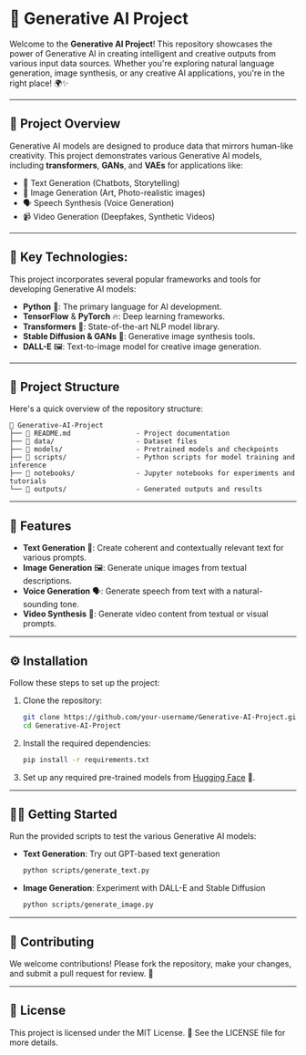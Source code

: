

# 🤖 Generative AI Project

Welcome to the **Generative AI Project**! This repository showcases the power of Generative AI in creating intelligent and creative outputs from various input data sources. Whether you're exploring natural language generation, image synthesis, or any creative AI applications, you're in the right place! 🌍✨

---

## 🚀 Project Overview

Generative AI models are designed to produce data that mirrors human-like creativity. This project demonstrates various Generative AI models, including **transformers**, **GANs**, and **VAEs** for applications like:

- 📝 Text Generation (Chatbots, Storytelling)
- 🎨 Image Generation (Art, Photo-realistic images)
- 🗣️ Speech Synthesis (Voice Generation)
- 📹 Video Generation (Deepfakes, Synthetic Videos)

---

## 🧠 Key Technologies:

This project incorporates several popular frameworks and tools for developing Generative AI models:

- **Python** 🐍: The primary language for AI development.
- **TensorFlow** & **PyTorch** 🔥: Deep learning frameworks.
- **Transformers** 🤗: State-of-the-art NLP model library.
- **Stable Diffusion & GANs** 🎨: Generative image synthesis tools.
- **DALL-E** 🖼️: Text-to-image model for creative image generation.

---

## 📂 Project Structure

Here's a quick overview of the repository structure:

```plaintext
📂 Generative-AI-Project
├── 📝 README.md                - Project documentation
├── 📁 data/                    - Dataset files
├── 📁 models/                  - Pretrained models and checkpoints
├── 📁 scripts/                 - Python scripts for model training and inference
├── 📁 notebooks/               - Jupyter notebooks for experiments and tutorials
└── 📁 outputs/                 - Generated outputs and results
```

---

## 🌟 Features

- **Text Generation** 📝: Create coherent and contextually relevant text for various prompts.
- **Image Generation** 🖼️: Generate unique images from textual descriptions.
- **Voice Generation** 🗣️: Generate speech from text with a natural-sounding tone.
- **Video Synthesis** 🎥: Generate video content from textual or visual prompts.

---

## ⚙️ Installation

Follow these steps to set up the project:

1. Clone the repository:
   ```bash
   git clone https://github.com/your-username/Generative-AI-Project.git
   cd Generative-AI-Project
   ```

2. Install the required dependencies:
   ```bash
   pip install -r requirements.txt
   ```

3. Set up any required pre-trained models from [Hugging Face](https://huggingface.co/models) 🤗.

---

## 🏃‍♂️ Getting Started

Run the provided scripts to test the various Generative AI models:

- **Text Generation**: Try out GPT-based text generation
  ```bash
  python scripts/generate_text.py
  ```

- **Image Generation**: Experiment with DALL-E and Stable Diffusion
  ```bash
  python scripts/generate_image.py
  ```

---

## 🤝 Contributing

We welcome contributions! Please fork the repository, make your changes, and submit a pull request for review. 🚀

---

## 📜 License

This project is licensed under the MIT License. 📜 See the LICENSE file for more details.

